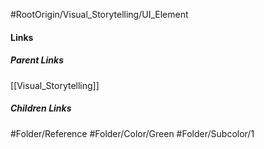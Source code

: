 #RootOrigin/Visual_Storytelling/UI_Element
#### Links
##### Parent Links
[[Visual_Storytelling]]
##### Children Links
#Folder/Reference
#Folder/Color/Green
#Folder/Subcolor/1
